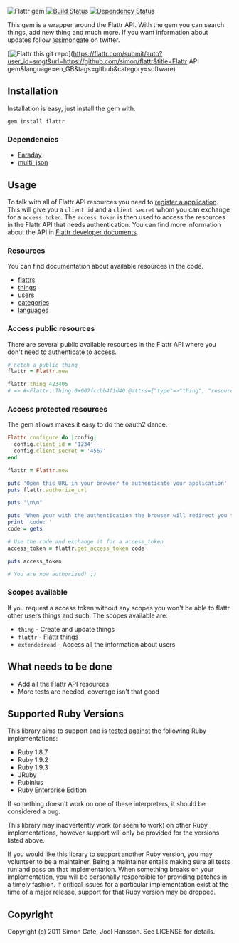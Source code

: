 ![Flattr gem](https://github.com/simon/flattr/raw/master/img/logo_medium.png) [![Build Status](https://secure.travis-ci.org/simon/flattr.png)](http://travis-ci.org/simon/flattr) [![Dependency Status](https://gemnasium.com/simon/flattr.png)](https://gemnasium.com/simon/flattr)

This gem is a wrapper around the Flattr API. With the gem you can search things, add new thing and much more. If you want information about updates follow [@simongate](http://twitter.com/simongate) on twitter.

[![Flattr this git repo](http://api.flattr.com/button/flattr-badge-large.png)](https://flattr.com/submit/auto?user_id=smgt&url=https://github.com/simon/flattr&title=Flattr API gem&language=en_GB&tags=github&category=software)

## Installation

Installation is easy, just install the gem with.

`gem install flattr`

### Dependencies

  * [Faraday](https://github.com/technoweenie/faraday)
  * [multi_json](https://github.com/intridea/multi_json)

## Usage

To talk with all of Flattr API resources you need to [register a application](http://flattr.com/apps). This will give you a `client id` and a `client secret` whom you can exchange for a `access token`. The `access token` is then used to access the resources in the Flattr API that needs authentication. You can find more information about the API in [Flattr developer documents](http://developers.flattr.net/api).

### Resources

You can find documentation about available resources in the code.

* [flattrs](https://github.com/simon/flattr/blob/master/lib/flattr/client/flattrs.rb)
* [things](https://github.com/simon/flattr/blob/master/lib/flattr/client/things.rb)
* [users](https://github.com/simon/flattr/blob/master/lib/flattr/client/users.rb)
* [categories](https://github.com/simon/flattr/blob/master/lib/flattr/client/categories.rb)
* [languages](https://github.com/simon/flattr/blob/master/lib/flattr/client/languages.rb)

### Access public resources

There are several public available resources in the Flattr API where you don't need to authenticate to access.

```ruby
# Fetch a public thing
flattr = Flattr.new

flattr.thing 423405
# => #<Flattr::Thing:0x007fccbb4f1d40 @attrs={"type"=>"thing", "resource"=>"https://api.flattr.com/rest/v2/things/423405", "link"=>"https://flattr.com/thing/423405", "id"=>423405, "url"=>"http://blog.flattr.net/2011/10/api-v2-beta-out-whats-changed/", "language"=>"en_GB", "category"=>"text", "owner"=>{"type"=>"user", "resource"=>"https://api.flattr.com/rest/v2/users/flattr", "link"=>"https://flattr.com/profile/flattr", "username"=>"flattr"}, "hidden"=>false, "created_at"=>1319704532, "tags"=>["api"], "flattrs"=>9, "description"=>"We have been working hard to deliver a great experience for developers and tried to build a good foundation for easily add new features. The API will remain in beta for a while for us to kill quirks and refine some of the resources, this means there might be big changes without notice for ...", "title"=>"API v2 beta out – what’s changed?"}>
```

### Access protected resources

The gem allows makes it easy to do the oauth2 dance.

```ruby
Flattr.configure do |config|
  config.client_id = '1234'
  config.client_secret = '4567'
end

flattr = Flattr.new

puts 'Open this URL in your browser to authenticate your application'
puts flattr.authorize_url

puts "\n\n"

puts 'When your with the authentication the browser will redirect you to the callback URL you specified when creating a application. It has also included a code in the query string. Copy paste this code to the command line.'
print 'code: '
code = gets

# Use the code and exchange it for a access_token
access_token = flattr.get_access_token code

puts access_token

# You are now authorized! ;)

```

### Scopes available

If you request a access token without any scopes you won't be able to flattr other users things and such. The scopes available are:

* `thing` - Create and update things
* `flattr` - Flattr things
* `extendedread` - Access all the information about users

## What needs to be done

* Add all the Flattr API resources
* More tests are needed, coverage isn't that good

## Supported Ruby Versions

This library aims to support and is [tested against](http://travis-ci.org/simon/flattr) the following Ruby implementations:

* Ruby 1.8.7
* Ruby 1.9.2
* Ruby 1.9.3
* JRuby
* Rubinius
* Ruby Enterprise Edition

If something doesn't work on one of these interpreters, it should be considered a bug.

This library may inadvertently work (or seem to work) on other Ruby implementations, however support will only be provided for the versions listed above.

If you would like this library to support another Ruby version, you may volunteer to be a maintainer. Being a maintainer entails making sure all tests run and pass on that implementation. When something breaks on your implementation, you will be personally responsible for providing patches in a timely fashion. If critical issues for a particular implementation exist at the time of a major release, support for that Ruby version may be dropped.

## Copyright

Copyright (c) 2011 Simon Gate, Joel Hansson. See LICENSE for details.
